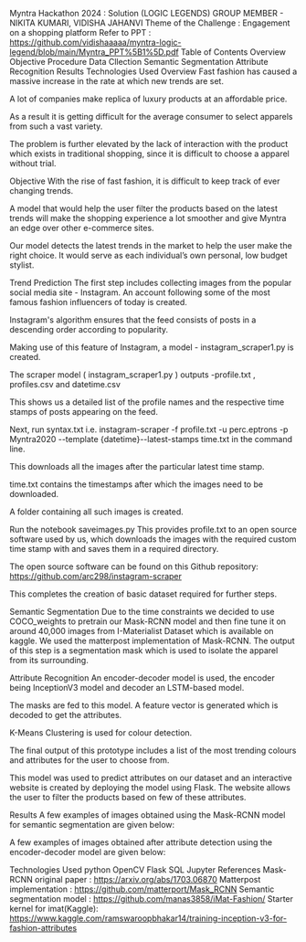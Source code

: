 Myntra Hackathon 2024 : Solution (LOGIC LEGENDS)
GROUP MEMBER - NIKITA KUMARI, VIDISHA JAHANVI
Theme of the Challenge : Engagement on a shopping platform
Refer to PPT : https://github.com/vidishaaaaa/myntra-logic-legend/blob/main/Myntra_PPT%5B1%5D.pdf
Table of Contents
Overview
Objective
Procedure
Data Cllection
Semantic Segmentation
Attribute Recognition
Results
Technologies Used
Overview
Fast fashion has caused a massive increase in the rate at which new trends are set.

A lot of companies make replica of luxury products at an affordable price.

As a result it is getting difficult for the average consumer to select apparels from such a vast variety.

The problem is further elevated by the lack of interaction with the product which exists in traditional shopping, since it is difficult to choose a apparel without trial.

Objective
With the rise of fast fashion, it is difficult to keep track of ever changing trends.

A model that would help the user filter the products based on the latest trends will make the shopping experience a lot smoother and give Myntra an edge over other e-commerce sites.

Our model detects the latest trends in the market to help the user make the right choice. It would serve as each individual’s own personal, low budget stylist.

Trend Prediction
The first step includes collecting images from the popular social media site - Instagram.
An account following some of the most famous fashion influencers of today is created.

Instagram's algorithm ensures that the feed consists of posts in a descending order according to popularity.

Making use of this feature of Instagram, a model - instagram_scraper1.py is created.

The scraper model ( instagram_scraper1.py ) outputs -profile.txt , profiles.csv  and datetime.csv 

This shows us a detailed list of the profile names and the respective time stamps of posts appearing on the feed.

Next, run syntax.txt i.e.
instagram-scraper -f profile.txt -u perc.eptrons -p Myntra2020 --template {datetime}--latest-stamps time.txt in the command line.

This downloads all the images after the particular latest time stamp.

time.txt contains the timestamps after which the images need to be downloaded.

A folder containing all such images is created.

Run the notebook saveimages.py
This provides profile.txt to an open source software used by us, which downloads the images with the required custom time stamp with and saves them in a required directory.

The open source software can be found on this Github repository: https://github.com/arc298/instagram-scraper

This completes the creation of basic dataset required for further steps.

Semantic Segmentation
Due to the time constraints we decided to use COCO_weights to pretrain our Mask-RCNN model and then fine tune it on around 40,000 images from I-Materialist Dataset which is available on kaggle. We used the matterpost implementation of Mask-RCNN. The output of this step is a segmentation mask which is used to isolate the apparel from its surrounding.

Attribute Recognition
An encoder-decoder model is used, the encoder being InceptionV3 model and decoder an LSTM-based model.

The masks are fed to this model. A feature vector is generated which is decoded to get the attributes.

K-Means Clustering is used for colour detection.

The final output of this prototype includes a list of the most trending colours and attributes for the user to choose from.

This model was used to predict attributes on our dataset and an interactive website is created by deploying the model using Flask. The website allows the user to filter the products based on few of these attributes.

Results
A few examples of images obtained using the Mask-RCNN model for semantic segmentation are given below:







A few examples of images obtained after attribute detection using the encoder-decoder model are given below:







Technologies Used
python
OpenCV
Flask
SQL
Jupyter
References
Mask-RCNN original paper : https://arxiv.org/abs/1703.06870 Matterpost implementation : https://github.com/matterport/Mask_RCNN Semantic segmentation model : https://github.com/manas3858/iMat-Fashion/ Starter kernel for imat(Kaggle): https://www.kaggle.com/ramswaroopbhakar14/training-inception-v3-for-fashion-attributes
